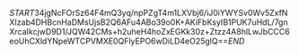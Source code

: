 $START$34jgNcFOrSz64F4mQ3yq/npPZgT4m1LXVbj6/iJ0iYWYSv0Wv5ZxfNXIzab4DHBcnHaDMsUjsB2Q6AFu4ABo39o0K+AKiFbKsyIB1PUK7uHdL/7gnXrcaIkcjwD9D1/JQW42CMs+h2uheH4hoZxEGKk30z+Ztzz4A8hlLwJbCCC6eoUhCXldYNpeWTCPVMXE0QFlyEPO6wDiLD4eO25glQ==$END$
